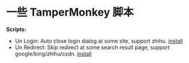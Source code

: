 # 一些 TamperMonkey 脚本

**Scripts:**

- Un Login: Auto close login dialog at some site, support zhihu. [install](https://github.com/0x-jerry/tampermonkey/raw/main/un-login.user.js)
- Un Redirect: Skip redirect at some search result page, support google/bing/zhihu/csdn. [install](https://github.com/0x-jerry/tampermonkey/raw/main/un-redirect.user.js)